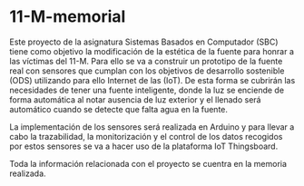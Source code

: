 # 11-M-memorial

Este proyecto de la asignatura Sistemas Basados en Computador (SBC) tiene como objetivo la modificación de la estética de la fuente para honrar a las víctimas del 11-M. Para ello se va a construir un prototipo de la fuente real con sensores que cumplan con los objetivos de desarrollo sostenible (ODS) utilizando para ello Internet de las (IoT). De esta forma se cubrirán las necesidades de tener una fuente inteligente, donde la luz se enciende de forma automática al notar ausencia de luz exterior y el llenado será automático cuando se detecte que falta agua en la fuente.

La implementación de los sensores será realizada en Arduino y para llevar a cabo la trazabilidad, la monitorización y el control de los datos recogidos por estos sensores se va a hacer uso de la plataforma IoT Thingsboard.

Toda la información relacionada con el proyecto se cuentra en la memoria realizada.
